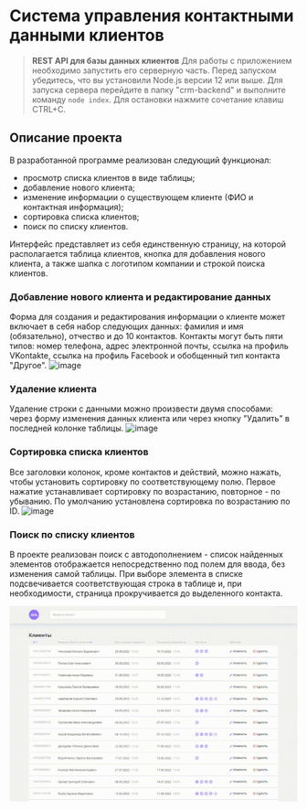 # Система управления контактными данными клиентов

> **REST API для базы данных клиентов**
>Для работы с приложением необходимо запустить его серверную часть. Перед запуском убедитесь, что вы установили Node.js версии 12 или выше.
>Для запуска сервера перейдите в папку "crm-backend" и выполните команду `node index`. Для остановки нажмите сочетание клавиш CTRL+C.

## Описание проекта
В разработанной программе реализован следующий функционал:
- просмотр списка клиентов в виде таблицы;
- добавление нового клиента;
- изменение информации о существующем клиенте (ФИО и контактная информация);
- сортировка списка клиентов;
- поиск по списку клиентов.

Интерфейс представляет из себя единственную страницу, на которой располагается таблица клиентов, кнопка для добавления нового клиента, а также шапка с логотипом компании и строкой поиска клиентов. 

### Добавление нового клиента и редактирование данных
Форма для создания и редактирования информации о клиенте может включает в себя набор следующих данных: фамилия и имя (обязательно), отчество и до 10 контактов. Контакты могут быть пяти типов: номер телефона, адрес электронной почты, ссылка на профиль VKontakte, ссылка на профиль Facebook и обобщенный тип контакта "Другое".
![image](https://github.com/cranecrane/my__CRM/raw/master/src/img/addClient.gif)

### Удаление клиента
Удаление строки с данными можно произвести двумя способами: через форму изменения данных клиента или через кнопку "Удалить" в последней колонке таблицы.
![image](https://github.com/cranecrane/my__CRM/raw/master/src/img/delete.gif)

### Сортировка списка клиентов
Все заголовки колонок, кроме контактов и действий, можно нажать, чтобы установить сортировку по соответствующему полю. Первое нажатие устанавливает сортировку по возрастанию, повторное - по убыванию. По умолчанию установлена сортировка по возрастанию по ID.
![image](https://github.com/cranecrane/my__CRM/raw/master/src/img/sorting.gif)

### Поиск по списку клиентов
В проекте реализован поиск с автодополнением - список найденных элементов отображается непосредственно под полем для ввода, без изменения самой таблицы. При выборе элемента в списке подсвечивается соответствующая строка в таблице и, при необходимости, страница прокручивается до выделенного контакта.

![image](https://github.com/cranecrane/my__CRM/raw/master/src/img/search.gif)
